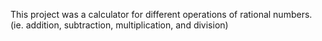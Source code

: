 This project was a calculator for different operations of rational numbers. (ie. addition, subtraction, multiplication, and division)
